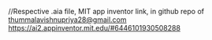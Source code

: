//Respective .aia file, MIT app inventor link, in github repo of thummalavishnupriya28@gmail.com
https://ai2.appinventor.mit.edu/#6446101930508288

